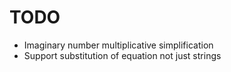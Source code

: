 # TODO

+ Imaginary number multiplicative simplification
+ Support substitution of equation not just strings